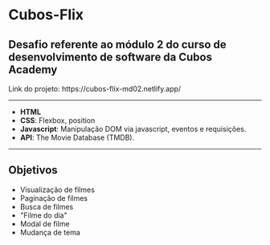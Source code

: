 # Cubos-Flix
<h2>Desafio referente ao módulo 2 do curso de desenvolvimento de software da Cubos Academy</h2>
Link do projeto: https://cubos-flix-md02.netlify.app/
<hr>
<ul>
  <li><strong>HTML</strong></li>
  <li><strong>CSS</strong>: Flexbox, position</li>
  <li><strong>Javascript</strong>: Manipulação DOM via javascript, eventos e requisições.</li>
  <li><strong>API</strong>: The Movie Database (TMDB).</li>
</ul>
<hr>
<h2>Objetivos</h2>
<ul>
  <li>Visualização de filmes</li>
  <li>Paginação de filmes</li>
  <li>Busca de filmes</li>
  <li>"Filme do dia"</li>
  <li>Modal de filme</li>
  <li>Mudança de tema</li>
</ul>
